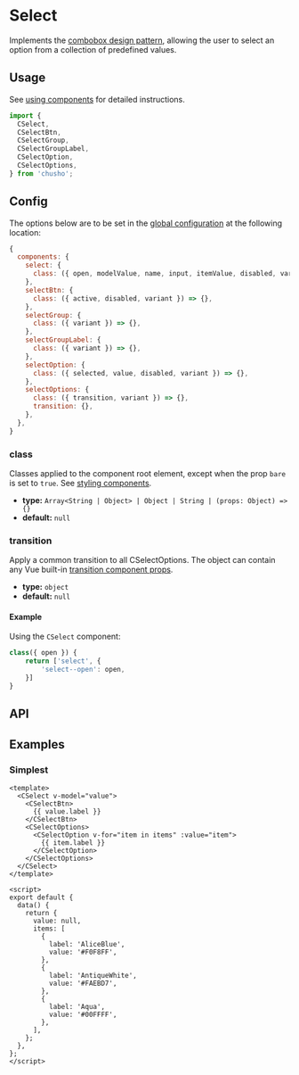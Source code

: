 # Select

Implements the [combobox design pattern](https://w3c.github.io/aria-practices/#combobox), allowing the user to select an option from a collection of predefined values.

<Showcase>
    <ExampleSelect />
</Showcase>

## Usage

See [using components](/guide/using-components) for detailed instructions.

```js
import {
  CSelect,
  CSelectBtn,
  CSelectGroup,
  CSelectGroupLabel,
  CSelectOption,
  CSelectOptions,
} from 'chusho';
```

## Config

The options below are to be set in the [global configuration](/guide/config.html) at the following location:

```js
{
  components: {
    select: {
      class: ({ open, modelValue, name, input, itemValue, disabled, variant }) => {},
    },
    selectBtn: {
      class: ({ active, disabled, variant }) => {},
    },
    selectGroup: {
      class: ({ variant }) => {},
    },
    selectGroupLabel: {
      class: ({ variant }) => {},
    },
    selectOption: {
      class: ({ selected, value, disabled, variant }) => {},
    },
    selectOptions: {
      class: ({ transition, variant }) => {},
      transition: {},
    },
  },
}
```

### class

Classes applied to the component root element, except when the prop `bare` is set to `true`. See [styling components](/guide/styling-components).

- **type:** `Array<String | Object> | Object | String | (props: Object) => {}`
- **default:** `null`

### transition

Apply a common transition to all CSelectOptions. The object can contain any Vue built-in [transition component props](https://v3.vuejs.org/api/built-in-components.html#transition).

- **type:** `object`
- **default:** `null`

#### Example

Using the `CSelect` component:

```js
class({ open }) {
    return ['select', {
        'select--open': open,
    }]
}
```

## API

<Docgen :components="[
  'CSelect',
  'CSelectBtn',
  'CSelectOptions',
  'CSelectOption',
  'CSelectGroup',
  'CSelectGroupLabel',
]" />

## Examples

### Simplest

```vue
<template>
  <CSelect v-model="value">
    <CSelectBtn>
      {{ value.label }}
    </CSelectBtn>
    <CSelectOptions>
      <CSelectOption v-for="item in items" :value="item">
        {{ item.label }}
      </CSelectOption>
    </CSelectOptions>
  </CSelect>
</template>

<script>
export default {
  data() {
    return {
      value: null,
      items: [
        {
          label: 'AliceBlue',
          value: '#F0F8FF',
        },
        {
          label: 'AntiqueWhite',
          value: '#FAEBD7',
        },
        {
          label: 'Aqua',
          value: '#00FFFF',
        },
      ],
    };
  },
};
</script>
```
